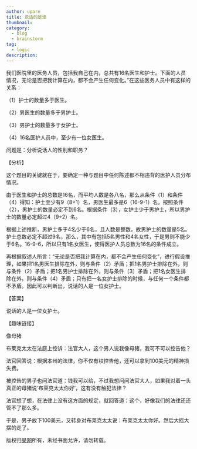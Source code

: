 ```yaml
---
author: upare
title: 说话的是谁
thumbnail:
category:
  - blog
  - brainstorm
tag:
  - logic
description: 
---
```

我们医院里的医务人员，包括我自己在内，总共有16名医生和护士。下面的人员情况，无论是否把我计算在内，都不会产生任何变化。”在这些医务人员中有这样的关系：

（1）护士的数量多于医生。

（2）男医生的数量多于男护士。

（3）男护士的数量多于女护士。

（4）16名医护人员中，至少有一位女医生。

问题是：分析说话人的性别和职务？

【分析】

这个题目的关键就在于，要确定一种与题目中任何陈述都不相违背的医护人员分布情况。

由于医生和护士的总数是16名，而平均人数是各八名，那么从条件（1）和条件（4）得知：护士至少有9（8+1）名，男医生最多是6（16-9-1）名。按照条件（2），男护士的数量必定不到6名。根据条件（3），女护士少于男护士，所以男护士的数量必定超过4（9÷2）名。

根据上述推断，男护士多于4名少于6名，且人数是整数，故男护士的数量是5名。护士总数必定不超过9名，那么，其中有包括5名男性和4名女性，于是男则不能少于6名。16-9-6，所以只有1名女医生，使得医护人员总数为16名的条件成立。

再根据叙述人所言：“无论是否把我计算在内，都不会产生任何变化”，进行假设推理，如果把1名男医生排除在外，则与条件（2）矛盾；把1名男护士排除在外，则与条件（2）矛盾；把1名男护士排除在外，则与条件（3）矛盾；把1名女医生排除在外，则与条件（4）矛盾；只有把一名女护士排除的时候，与任何一个条件都不矛盾。因此可以判断出，说话的人是一位女护士。

【答案】

说话的人是一位女护士。

【趣味链接】

像母猪

布莱克太太在法庭上控诉：法官大人，这个男人说我像母猪，我可不可以控告他？

法官回答说：根据本州的法律，你不仅有权控告他，还可以拿到100美元的精神损失费。

被控告的男子也问法官道：钱我可以给，不过我想问问法官大人，如果我对着一头真正的母猪说‘布莱克太太你好’，这有没有触犯法律？

法官想了想，在法律上没有这方面的规定，就回答道：这个，好像我们的法律还还管不了那么多。

于是，男子放下100美元，又转身对布莱克太太说：布莱克太太你好。然后大摇大摆的走了。

版权归[昊网](https://www.howwant.com/)所有，未经书面允许，请勿转载。